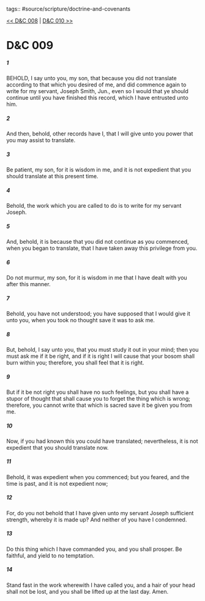 tags:: #source/scripture/doctrine-and-covenants

[<< D&C 008](/Doctrine_and_Covenants/D&C_008.md) | [D&C 010 >>](/Doctrine_and_Covenants/D&C_010.md)

# D&C 009

##### 1

BEHOLD, I say unto you, my son, that because you did not translate according to that which you desired of me, and did commence again to write for my servant, Joseph Smith, Jun., even so I would that ye should continue until you have finished this record, which I have entrusted unto him.

##### 2

And then, behold, other records have I, that I will give unto you power that you may assist to translate.

##### 3

Be patient, my son, for it is wisdom in me, and it is not expedient that you should translate at this present time.

##### 4

Behold, the work which you are called to do is to write for my servant Joseph.

##### 5

And, behold, it is because that you did not continue as you commenced, when you began to translate, that I have taken away this privilege from you.

##### 6

Do not murmur, my son, for it is wisdom in me that I have dealt with you after this manner.

##### 7

Behold, you have not understood; you have supposed that I would give it unto you, when you took no thought save it was to ask me.

##### 8

But, behold, I say unto you, that you must study it out in your mind; then you must ask me if it be right, and if it is right I will cause that your bosom shall burn within you; therefore, you shall feel that it is right.

##### 9

But if it be not right you shall have no such feelings, but you shall have a stupor of thought that shall cause you to forget the thing which is wrong; therefore, you cannot write that which is sacred save it be given you from me.

##### 10

Now, if you had known this you could have translated; nevertheless, it is not expedient that you should translate now.

##### 11

Behold, it was expedient when you commenced; but you feared, and the time is past, and it is not expedient now;

##### 12

For, do you not behold that I have given unto my servant Joseph sufficient strength, whereby it is made up? And neither of you have I condemned.

##### 13

Do this thing which I have commanded you, and you shall prosper. Be faithful, and yield to no temptation.

##### 14

Stand fast in the work wherewith I have called you, and a hair of your head shall not be lost, and you shall be lifted up at the last day. Amen.
